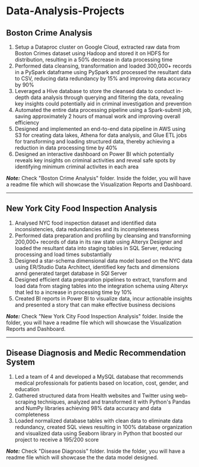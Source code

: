 # Data-Analysis-Projects


**Boston Crime Analysis**
---------------------------------------------------------------------------------------------------------

1. Setup a Dataproc cluster on Google Cloud, extracted raw data from Boston Crimes dataset using Hadoop and stored it on HDFS for distribution, resulting in a 50% decrease in data processing time
2. Performed data cleansing, transformation and loaded 300,000+ records in a PySpark dataframe using PySpark and processed the resultant data to CSV, reducing data redundancy by 15% and improving data accuracy by 90%
3. Leveraged a Hive database to store the cleansed data to conduct in-depth data analysis through querying and filtering the data, revealing key insights could potentially aid in criminal investigation and prevention
4. Automated the entire data processing pipeline using a Spark-submit job, saving approximately 2 hours of manual work and improving overall efficiency
5. Designed and implemented an end-to-end data pipeline in AWS using S3 for creating data lakes, Athena for data analysis, and Glue ETL jobs for transforming and loading structured data, thereby achieving a reduction in data processing time by 40%
6. Designed an interactive dashboard on Power BI which potentially reveals key insights on criminal activities and reveal safe spots by identifying minimum criminal activites in each area

***Note:*** Check "Boston Crime Analysis" folder. Inside the folder, you will have a readme file which will showcase the Visualization Reports and Dashboard.

____________________________________________________________________________________________________________________________________________________________________

**New York City Food Inspection Analysis**
------------------------------------------------------------------------------------------------------------

1. Analysed NYC food inspection dataset and identified data inconsistencies, data redundancies and its incompleteness
2. Performed data preparation and profiling by cleansing and transforming 200,000+ records of data in its raw state using Alteryx Designer and loaded the resultant data into staging tables in SQL Server, reducing processing and load times substantially
3. Designed a star-schema dimensional data model based on the NYC data using ER/Studio Data Architect, identified key facts and dimensions annd generated target database in SQl Server
4. Designed efficient data preparation pipelines to extract, transform and load data from staging tables into the integration schema using Alteryx that led to a increase in processing time by 10%
5. Created BI reports in Power BI to visualize data, incur actionable insights and presented a story that can make effective business decisions

***Note:*** Check "New York City Food Inspection Analysis" folder. Inside the folder, you will have a readme file which will showcase the Visualization Reports and Dashboard.

____________________________________________________________________________________________________________________________________________________________________

**Disease Diagnosis and Medic Recommendation System**
----------------------------------------------------------------------------------------------------------------

1. Led a team of 4 and developed a MySQL database that recommends medical professionals for patients based on location, cost, gender, and education
2. Gathered structured data from Health websites and Twitter using web-scraping techniques, analyzed and transformed it with Python's Pandas and NumPy libraries achieving 98% data accuracy and data completeness
3. Loaded normalized database tables with clean data to eliminate data redundancy, created SQL views resulting in 100% database organization and visualized data using Seaborn library in Python that boosted our project to receive a 195/200 score

***Note:*** Check "Disease Diagnosis" folder. Inside the folder, you will have a readme file which will showcase the the data model designed.



































